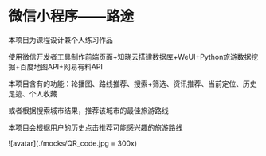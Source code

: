 # 微信小程序——路途

本项目为课程设计兼个人练习作品

使用微信开发者工具制作前端页面+知晓云搭建数据库+WeUI+Python旅游数据挖掘+百度地图API+网易有料API

本项目含有的功能：轮播图、路线推荐、搜索+筛选、资讯推荐、当前定位、历史足迹、个人收藏

或者根据搜索城市结果，推荐该城市的最佳旅游路线

本项目会根据用户的历史点击推荐可能感兴趣的旅游路线

![avatar](./mocks/QR_code.jpg = 300x)
